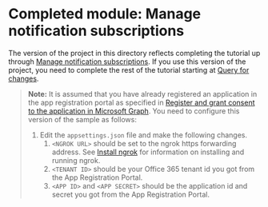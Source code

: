 # Completed module: Manage notification subscriptions

The version of the project in this directory reflects completing the tutorial up through [Manage notification subscriptions](../../tutorial/07_subscription-management.md). If you use this version of the project, you need to complete the rest of the tutorial starting at [Query for changes](../../tutorial/08_deltaquery.md).

> **Note:** It is assumed that you have already registered an application in the app registration portal as specified in [Register and grant consent to the application in Microsoft Graph](../../tutorial/02_create-app.md). You need to configure this version of the sample as follows:
>
> 1. Edit the `appsettings.json` file and make the following changes.
>     1.  `<NGROK URL>` should be set to the ngrok https forwarding address. See [Install ngrok](../../tutorial/03_ngrok.md) for information on installing and running ngrok.
>     1.  `<TENANT ID>` should be your Office 365 tenant id you got from the App Registration Portal.
>     1.  `<APP ID>` and `<APP SECRET>` should be the application id and secret you got from the App Registration Portal.